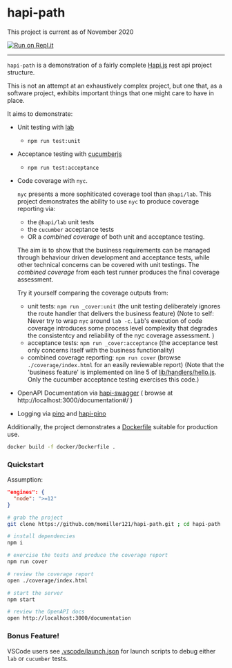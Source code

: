 # hapi-path

This project is current as of November 2020

[![Run on Repl.it](https://repl.it/badge/github/momiller121/hapi-path)](https://repl.it/github/momiller121/hapi-path)

---

`hapi-path` is a demonstration of a fairly complete [Hapi.js](https://hapi.dev) rest api project structure.

This is not an attempt at an exhaustively complex project, but one that, as a software project, exhibits
important things that one might care to have in place.

It aims to demonstrate:
- Unit testing with [lab](https://hapi.dev/tutorials/testing/?lang=en_US)
  - `npm run test:unit`
- Acceptance testing with [cucumberjs](https://github.com/cucumber/cucumber-js)
  - `npm run test:acceptance`
- Code coverage with `nyc`.

  `nyc` presents a more sophiticated coverage tool than `@hapi/lab`. This project demonstrates
  the ability to use `nyc` to produce coverage reporting via:
  - the `@hapi/lab` unit tests
  - the `cucumber` acceptance tests
  - OR a *combined coverage* of both unit and acceptance testing.

  The aim is to show that the business requirements can be managed through behaviour driven development
  and acceptance tests, while other technical concerns can be covered with unit testings. The *combined
  coverage* from each test runner produces the final coverage assessment.

  Try it yourself comparing the coverage outputs from:
  - unit tests: `npm run _cover:unit` (the unit testing deliberately ignores the route handler that delivers the business feature) (Note to self: Never try to wrap `nyc` around `lab -c`. Lab's execution of code coverage introduces some process level complexity that degrades the consistentcy and reliability of the nyc coverage assessment. )
  - acceptance tests: `npm run _cover:acceptance` (the acceptance test only concerns itself with the business functionality)
  - combined coverage reporting: `npm run cover` (browse `./coverage/index.html` for an easily reviewable report) (Note that the 'business feature' is implemented on line 5 of [lib/handlers/hello.js](lib/handlers/hello.js). Only the cucumber acceptance testing exercises this code.)

- OpenAPI Documentation via [hapi-swagger](https://github.com/glennjones/hapi-swagger) ( browse at http://localhost:3000/documentation#/ )
- Logging via [pino](https://github.com/pinojs/pino) and [hapi-pino](https://github.com/pinojs/hapi-pino)

Additionally, the project demonstrates a [Dockerfile](./docker/Dockerfile) suitable for production use.
```sh
docker build -f docker/Dockerfile .
```

### Quickstart

Assumption:

```json
"engines": {
  "node": ">=12"
}
```

```sh
# grab the project
git clone https://github.com/momiller121/hapi-path.git ; cd hapi-path

# install dependencies
npm i

# exercise the tests and produce the coverage report
npm run cover

# review the coverage report
open ./coverage/index.html

# start the server
npm start

# review the OpenAPI docs
open http://localhost:3000/documentation

```

### Bonus Feature!

VSCode users see [.vscode/launch.json](.vscode/launch.json) for launch scripts to debug either `lab` or `cucumber` tests.
